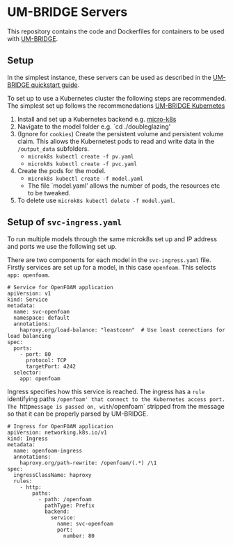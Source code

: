 # UM-BRIDGE Servers

This repository contains the code and Dockerfiles for containers to be used with [UM-BRIDGE](https://github.com/UM-Bridge/umbridge).

## Setup
In the simplest instance, these servers can be used as described in the [UM-BRIDGE quickstart guide](https://um-bridge-benchmarks.readthedocs.io/en/docs/quickstart.html).

To set up to use a Kubernetes cluster the following steps are recommended.
The simplest set up follows the recommenedations [UM-BRIDGE Kubernetes](https://um-bridge-benchmarks.readthedocs.io/en/docs/umbridge/kubernetes.html)

1. Install and set up a Kubernetes backend e.g. [micro-k8s](https://microk8s.io/docs/getting-started)
2. Navigate to the model folder e.g. `cd ./doubleglazing'
3. (Ignore for `cookies`) Create the persistent volume and persistent volume claim. This allows the Kubernetest pods to read and write data in the `/output_data` subfolders.
   - `microk8s kubectl create -f pv.yaml`
   - `microk8s kubectl create -f pvc.yaml`
4. Create the pods for the model.
   - `microk8s kubectl create -f model.yaml`
   - The file `model.yaml' allows the number of pods, the resources etc to be tweaked.
5. To delete use `microk8s kubectl delete -f model.yaml`.

## Setup of `svc-ingress.yaml`
To run multiple models through the same microk8s set up and IP address and ports we use the following set up.

There are two components for each model in the `svc-ingress.yaml` file.
Firstly services are set up for a model, in this case `openfoam`.
This selects `app: openfoam`.
```
# Service for OpenFOAM application
apiVersion: v1
kind: Service
metadata:
  name: svc-openfoam
  namespace: default
  annotations:
    haproxy.org/load-balance: "leastconn"  # Use least connections for load balancing
spec:
  ports:
    - port: 80
      protocol: TCP
      targetPort: 4242
  selector:
    app: openfoam
```
Ingress specifies how this service is reached.
The ingress has a `rule` identifying paths `/openfoam' that connect to the Kubernetes access port.
The `http` message is passed on, with `/openfoam` stripped from the message so that it can be properly parsed by UM-BRIDGE.
```
# Ingress for OpenFOAM application
apiVersion: networking.k8s.io/v1
kind: Ingress
metadata:
  name: openfoam-ingress
  annotations:
    haproxy.org/path-rewrite: /openfoam/(.*) /\1
spec:
  ingressClassName: haproxy
  rules:
    - http:
        paths:
          - path: /openfoam
            pathType: Prefix
            backend:
              service:
                name: svc-openfoam
                port:
                  number: 80
```
